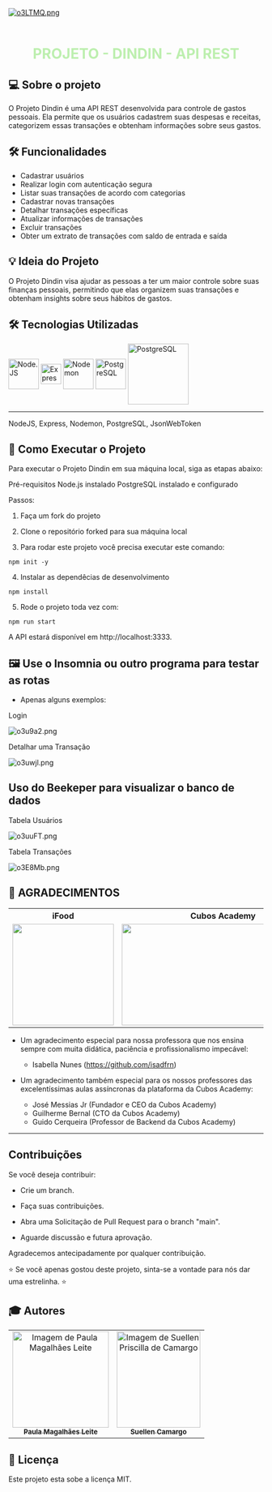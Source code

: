 <a href="https://imagem.app/image/o3LTMQ"><img src="https://a.imagem.app/o3LTMQ.png" alt="o3LTMQ.png" border="0" /></a>
<br>
<br>
 
<div align="center" style="background-color: ; padding: px;">
  <h1 style="color: #bdefaf;">PROJETO - DINDIN - API REST</h1>
</div>

## 💻 Sobre o projeto

O Projeto Dindin é uma API REST desenvolvida para controle de gastos pessoais. Ela permite que os usuários cadastrem suas despesas e receitas, categorizem essas transações e obtenham informações sobre seus gastos.

## 🛠️ Funcionalidades

- Cadastrar usuários
- Realizar login com autenticação segura
- Listar suas transações de acordo com categorias
- Cadastrar novas transações
- Detalhar transações específicas
- Atualizar informações de transações
- Excluir transações
- Obter um extrato de transações com saldo de entrada e saída

## 💡 Ideia do Projeto

O Projeto Dindin visa ajudar as pessoas a ter um maior controle sobre suas finanças pessoais, permitindo que elas organizem suas transações e obtenham insights sobre seus hábitos de gastos.

## 🛠 Tecnologias Utilizadas

 <div style="display: inline_block">

<img align="center" alt="Node.JS" width="60"  src="https://cdn.jsdelivr.net/gh/devicons/devicon/icons/nodejs/nodejs-original.svg" > 
<img align="center" alt="Express" width="40" src="https://img.icons8.com/officexs/16/000000/express-js.png" alt="express-js" >
<img align="center" alt="Nodemon" width="60" src="https://cdn.icon-icons.com/icons2/2107/PNG/512/file_type_nodemon_icon_130299.png" alt="express-js" >
<img align="center" alt="PostgreSQL" width="60" src="https://cdn.jsdelivr.net/gh/devicons/devicon/icons/postgresql/postgresql-plain-wordmark.svg" >
<img align="center" alt="PostgreSQL" width="120" src="https://cdn-images-1.medium.com/v2/resize:fit:992/1*Nnu-OC1BbymgvpOiY9nvwg.png" >

</div>
<hr>

 NodeJS, Express, Nodemon, PostgreSQL, JsonWebToken

## 👷 Como Executar o Projeto


Para executar o Projeto Dindin em sua máquina local, siga as etapas abaixo:

Pré-requisitos
Node.js instalado
PostgreSQL instalado e configurado

Passos:

1. Faça um fork do projeto

2. Clone o repositório forked para sua máquina local

3. Para rodar este projeto você precisa executar este comando:

```shell
npm init -y
```
4. Instalar as dependêcias de desenvolvimento

```shell
npm install
```
5. Rode o projeto toda vez com:

```shell
npm run start
```

A API estará disponível em http://localhost:3333.

## 🖼 Use o Insomnia ou outro programa para testar as rotas

- Apenas alguns exemplos:

Login

<img src="https://a.imagem.app/o3u9a2.png" alt="o3u9a2.png" border="0" />

Detalhar uma Transação

<img src="https://a.imagem.app/o3uwjl.png" alt="o3uwjl.png" border="0" />

## Uso do Beekeper para visualizar o banco de dados

Tabela Usuários

<img src="https://a.imagem.app/o3uuFT.png" alt="o3uuFT.png" border="0" />

Tabela Transações 

<img src="https://a.imagem.app/o3E8Mb.png" alt="o3E8Mb.png" border="0" />

## 🌠 AGRADECIMENTOS 

<div align=center>

<table style="width:100%">

  <tr align=center>
    <th><strong>iFood</strong></th>
    <th><strong>Cubos Academy</strong></th>
  </tr>

  <tr align=center>
    <td>
      <a href="https://www.ifood.com.br/">
        <img width="200" src="https://user-images.githubusercontent.com/88854028/181824466-78fc7b6b-2d7e-4dc7-abbd-9375b86cf6dc.png">
      </a>
    </td>
    <td>
      <a href="https://letscode.com.br/">
        <img width="400" height="200" src="https://i.imgur.com/LpY2nT4.png">
      </a>
    </td>

  </tr>

</table>

</div>

- Um agradecimento especial para nossa professora que nos ensina sempre com muita didática, paciência e profissionalismo impecável:

   - Isabella Nunes (https://github.com/isadfrn)

- Um agradecimento também especial para os nossos professores das excelentíssimas aulas assíncronas da plataforma da Cubos Academy: 

   - José Messias Jr (Fundador e CEO da Cubos Academy) 
   - Guilherme Bernal (CTO da Cubos Academy)
   - Guido Cerqueira (Professor de Backend da Cubos Academy)

<hr>

## Contribuições
Se você deseja contribuir:

- Crie um branch.

- Faça suas contribuições.

- Abra uma Solicitação de Pull Request para o branch "main".

- Aguarde discussão e futura aprovação.

Agradecemos antecipadamente por qualquer contribuição. 

⭐ Se você apenas gostou deste projeto, sinta-se a vontade para nós dar uma estrelinha.  ⭐


## 🎓 Autores

<table>
    <tr>
        <td align="center">
            <a href="https://github.com/paularml">
                <img src="https://media.licdn.com/dms/image/D4E03AQEWD0ss9HX79g/profile-displayphoto-shrink_800_800/0/1677164225411?e=1701302400&v=beta&t=uY12VoE8GGV7-7bhgq9sAhMO0A_CUqcwAFlBNTzhI6k" width="190px;" alt="Imagem de Paula Magalhães Leite" />
                <br />
                <sub><b>Paula Magalhães Leite</b></sub>
            </a>
        </td>
        <td align="center">
            <a href="https://github.com/SuellendaVinci">
                <img src= "https://a.imagem.app/o3u7i9.jpeg" width="165px;" height="190px;" alt="Imagem de Suellen Priscilla de Camargo" />
                <br />
                <sub><b>Suellen Camargo</b></sub>
            </a>
        </td>
    </tr>
</table>

## 📝 Licença

Este projeto esta sobe a licença MIT.